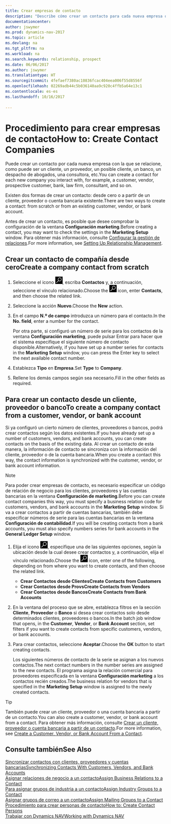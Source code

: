 ```yaml
---
title: Crear empresas de contacto
description: "Describe cómo crear un contacto para cada nueva empresa o empresa potencial con la que interactúe o tenga una relación."
documentationcenter: 
author: jswymer
ms.prod: dynamics-nav-2017
ms.topic: article
ms.devlang: na
ms.tgt_pltfrm: na
ms.workload: na
ms.search.keywords: relationship, prospect
ms.date: 06/06/2017
ms.author: jswymer
ms.translationtype: HT
ms.sourcegitcommit: 4fefaef7380ac10836fcac404eea006f55d8556f
ms.openlocfilehash: 02269adb44c5b036140aa9c920c4ffb5a64e13c1
ms.contentlocale: es-es
ms.lasthandoff: 10/16/2017

---
```

# <a name="how-to-create-contact-companies"></a><span data-ttu-id="9611a-103">Procedimiento para crear empresas de contacto</span><span class="sxs-lookup"><span data-stu-id="9611a-103">How to: Create Contact Companies</span></span>
<span data-ttu-id="9611a-104">Puede crear un contacto por cada nueva empresa con la que se relacione, como puede ser un cliente, un proveedor, un posible cliente, un banco, un despacho de abogados, una consultora, etc.</span><span class="sxs-lookup"><span data-stu-id="9611a-104">You can create a contact for each new company you interact with, for example, a customer, vendor, prospective customer, bank, law firm, consultant, and so on.</span></span>

<span data-ttu-id="9611a-105">Existen dos formas de crear un contacto: desde cero o a partir de un cliente, proveedor o cuenta bancaria existente.</span><span class="sxs-lookup"><span data-stu-id="9611a-105">There are two ways to create a contact: from scratch or from an existing customer, vendor, or bank account.</span></span>

<span data-ttu-id="9611a-106">Antes de crear un contacto, es posible que desee comprobar la configuración de la ventana **Configuración marketing**.</span><span class="sxs-lookup"><span data-stu-id="9611a-106">Before creating a contact, you may want to check the settings in the **Marketing Setup** window.</span></span> <span data-ttu-id="9611a-107">Para obtener más información, consulte [Configurar la gestión de relaciones](marketing-setup-marketing.md).</span><span class="sxs-lookup"><span data-stu-id="9611a-107">For more information, see [Setting Up Relationship Management](marketing-setup-marketing.md).</span></span>

## <a name="create-a-company-contact-from-scratch"></a><span data-ttu-id="9611a-108">Crear un contacto de compañía desde cero</span><span class="sxs-lookup"><span data-stu-id="9611a-108">Create a company contact from scratch</span></span>
1. <span data-ttu-id="9611a-109">Seleccione el icono ![Buscar página o informe](media/ui-search/search_small.png "icono Buscar página o informe"), escriba **Contactos** y, a continuación, seleccione el vínculo relacionado.</span><span class="sxs-lookup"><span data-stu-id="9611a-109">Choose the ![Search for Page or Report](media/ui-search/search_small.png "Search for Page or Report icon") icon, enter **Contacts**, and then choose the related link.</span></span>
2. <span data-ttu-id="9611a-110">Seleccione la acción **Nuevo**.</span><span class="sxs-lookup"><span data-stu-id="9611a-110">Choose the **New** action.</span></span>
3. <span data-ttu-id="9611a-111">En el campo **N.º de campo** introduzca un número para el contacto.</span><span class="sxs-lookup"><span data-stu-id="9611a-111">In the **No. field**, enter a number for the contact.</span></span>

    <span data-ttu-id="9611a-112">Por otra parte, si configuró un número de serie para los contactos de la ventana **Configuración marketing**, puede pulsar Entrar para hacer que el sistema especifique el siguiente número de contacto disponible.</span><span class="sxs-lookup"><span data-stu-id="9611a-112">Alternatively, if you have set up a number series for contacts in the **Marketing Setup** window, you can press the Enter key to select the next available contact number.</span></span>  
4. <span data-ttu-id="9611a-113">Establezca **Tipo** en **Empresa**.</span><span class="sxs-lookup"><span data-stu-id="9611a-113">Set **Type** to **Company**.</span></span>
5. <span data-ttu-id="9611a-114">Rellene los demás campos según sea necesario.</span><span class="sxs-lookup"><span data-stu-id="9611a-114">Fill in the other fields as required.</span></span>

## <a name="to-create-a-company-contact-from-a-customer-vendor-or-bank-account"></a><span data-ttu-id="9611a-115">Para crear un contacto desde un cliente, proveedor o banco</span><span class="sxs-lookup"><span data-stu-id="9611a-115">To create a company contact from a customer, vendor, or bank account</span></span>
<span data-ttu-id="9611a-116">Si ya configuró un cierto número de clientes, proveedores o bancos, podrá crear contactos según los datos existentes.</span><span class="sxs-lookup"><span data-stu-id="9611a-116">If you have already set up a number of customers, vendors, and bank accounts, you can create contacts on the basis of the existing data.</span></span> <span data-ttu-id="9611a-117">Al crear un contacto de esta manera, la información de contacto se sincroniza con la información del cliente, proveedor o de la cuenta bancaria.</span><span class="sxs-lookup"><span data-stu-id="9611a-117">When you create a contact this way, the contact information is synchronized with the customer, vendor, or bank account information.</span></span>

> [!NOTE]  
>   <span data-ttu-id="9611a-118">Para poder crear empresas de contacto, es necesario especificar un código de relación de negocio para los clientes, proveedores y las cuentas bancarias en la ventana **Configuración de marketing**.</span><span class="sxs-lookup"><span data-stu-id="9611a-118">Before you can create contact companies this way, you must specify a business relation code for customers, vendors, and bank accounts in the **Marketing Setup** window.</span></span> <span data-ttu-id="9611a-119">Si va a crear contactos a partir de cuentas bancarias, también debe especificar números de serie para las cuentas bancarias en la ventana **Configuración de contabilidad**.</span><span class="sxs-lookup"><span data-stu-id="9611a-119">If you will be creating contacts from a bank accounts, you must also specify numbers series for bank accounts in the **General Ledger Setup** window.</span></span>

1. <span data-ttu-id="9611a-120">Elija el icono ![Buscar página o informe](media/ui-search/search_small.png "icono Buscar página o informe"), especifique una de las siguientes opciones, según la ubicación desde la cual desee crear contactos y, a continuación, elija el vínculo relacionado.</span><span class="sxs-lookup"><span data-stu-id="9611a-120">Choose the ![Search for Page or Report](media/ui-search/search_small.png "Search for Page or Report icon") icon, enter one of the following, depending on from where you want to create contacts, and then choose the related link.</span></span>
   * <span data-ttu-id="9611a-121">**Crear Contactos desde Clientes**</span><span class="sxs-lookup"><span data-stu-id="9611a-121">**Create Contacts from Customers**</span></span>
   * <span data-ttu-id="9611a-122">**Crear Contactos desde Provs**</span><span class="sxs-lookup"><span data-stu-id="9611a-122">**Create Contacts from Vendors**</span></span>
   * <span data-ttu-id="9611a-123">**Crear Contactos desde Bancos**</span><span class="sxs-lookup"><span data-stu-id="9611a-123">**Create Contacts from Bank Accounts**</span></span>
2. <span data-ttu-id="9611a-124">En la ventana del proceso que se abre, establezca filtros en la sección **Cliente**, **Proveedor** o **Banco** si desea crear contactos solo desde determinados clientes, proveedores o bancos.</span><span class="sxs-lookup"><span data-stu-id="9611a-124">In the batch job window that opens, in the **Customer**, **Vendor**, or **Bank Account** section, set filters if you want to create contacts from specific customers, vendors, or bank accounts.</span></span>
3. <span data-ttu-id="9611a-125">Para crear contactos, seleccione **Aceptar**.</span><span class="sxs-lookup"><span data-stu-id="9611a-125">Choose the **OK** button to start creating contacts.</span></span>

    <span data-ttu-id="9611a-126">Los siguientes números de contacto de la serie se asignan a los nuevos contactos.</span><span class="sxs-lookup"><span data-stu-id="9611a-126">The next contact numbers in the number series are assigned to the new contacts.</span></span> <span data-ttu-id="9611a-127">El programa asigna la relación comercial para proveedores especificada en la ventana **Configuración marketing** a los contactos recién creados.</span><span class="sxs-lookup"><span data-stu-id="9611a-127">The business relation for vendors that is specified in the **Marketing Setup** window is assigned to the newly created contacts.</span></span>

> [!TIP]  
>   <span data-ttu-id="9611a-128">También puede crear un cliente, proveedor o una cuenta bancaria a partir de un contacto.</span><span class="sxs-lookup"><span data-stu-id="9611a-128">You can also create a customer, vendor, or bank account from a contact.</span></span> <span data-ttu-id="9611a-129">Para obtener más información, consulte [Crear un cliente, proveedor o cuenta bancaria a partir de un contacto](marketing-how-create-contacts-new-customers-vendors-bank-accounts.md).</span><span class="sxs-lookup"><span data-stu-id="9611a-129">For more information, see [Create a Customer, Vendor, or Bank Account From a Contact](marketing-how-create-contacts-new-customers-vendors-bank-accounts.md).</span></span>

## <a name="see-also"></a><span data-ttu-id="9611a-130">Consulte también</span><span class="sxs-lookup"><span data-stu-id="9611a-130">See Also</span></span>
[<span data-ttu-id="9611a-131">Sincronizar contactos con clientes, proveedores y cuentas bancarias</span><span class="sxs-lookup"><span data-stu-id="9611a-131">Synchronizing Contacts With Customers, Vendors, and Bank Accounts</span></span>](marketing-synchronize-contacts-customers-vendors-bank-accounts.md)  
[<span data-ttu-id="9611a-132">Asignar relaciones de negocio a un contacto</span><span class="sxs-lookup"><span data-stu-id="9611a-132">Assign Business Relations to a Contact</span></span>](marketing-business-relations.md#AssignBusRelContact)  
[<span data-ttu-id="9611a-133">Para asignar grupos de industria a un contacto</span><span class="sxs-lookup"><span data-stu-id="9611a-133">Assign Industry Groups to a Contact</span></span>](marketing-industry-groups.md#AssignIndustryGroupContact)  
[<span data-ttu-id="9611a-134">Asignar grupos de correo a un contacto</span><span class="sxs-lookup"><span data-stu-id="9611a-134">Assign Mailing Groups to a Contact</span></span>](marketing-mailing-groups.md#AssignMailGroupContact)  
[<span data-ttu-id="9611a-135">Procedimiento para crear personas de contacto</span><span class="sxs-lookup"><span data-stu-id="9611a-135">How to: Create Contact Persons</span></span>](marketing-create-contact-persons.md)  
[<span data-ttu-id="9611a-136">Trabajar con Dynamics NAV</span><span class="sxs-lookup"><span data-stu-id="9611a-136">Working with Dynamics NAV</span></span>](ui-work-product.md)

